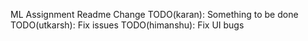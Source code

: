 ML Assignment Readme
Change
TODO(karan): Something to be done
TODO(utkarsh): Fix issues
TODO(himanshu): Fix UI bugs
